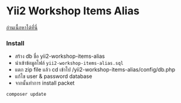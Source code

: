 Yii2 Workshop Items Alias
============================

[อ่านเนื้อหาได้ที่นี่](http://dixonsatit.github.io/2015/07/21/item-alias.html)

### Install
- สร้าง db ชื่อ yii2-workshop-items-alias
- นำเข้าข้อมูลไฟล์ `yii2-workshop-items-alias.sql`
- แตก zip file แล้ว cd เข้าไป /yii2-workshop-items-alias/config/db.php
- แก้ไข user & password database
- จากนั้นทำการ install packet
```
composer update
```
